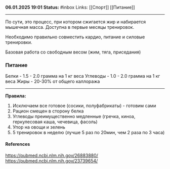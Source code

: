 **06.01.2025 19:01**
**Status:** #inbox 
Links: [[Спорт]] [[Питание]]

---
По сути, это процесс, при котором сжигается жир и набирается мышечная масса. Доступна в первые месяцы тренировок.

Необходимо правильно совместить кардио, питание и силовые тренировки.

Базовая работа со свободным весом (жим, тяга, приседания)

### Питание
Белки - 1.5 - 2.0 грамма на 1 кг веса
Углеводы - 1.0 - 2.0 грамма на 1 кг веса
Жиры - 20-30% от общего каллоража

---
**Правила:**
1. Исключаем все готовое (сосики, полуфабрикаты) - готовим сами
2. Рацион смещен в сторону белка
3. Углеводы преимущественно медленные (гречка, киноа, геркулесовая каша, чечевица, фасоль)
4. Упор на овощи и зелень
5. 5 тренировок в неделю (лучше 5 раз по 20мин, чем 2 раза по 3 часа)
#### References
https://pubmed.ncbi.nlm.nih.gov/26883880/
https://pubmed.ncbi.nlm.nih.gov/23739654/